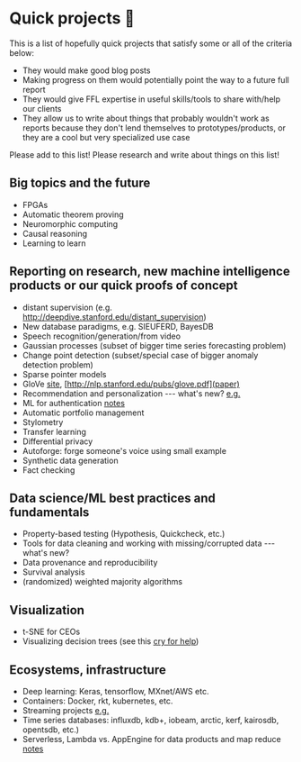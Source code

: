# Quick projects :tada:

This is a list of hopefully quick projects that satisfy some or all of the
criteria below:

 - They would make good blog posts
 - Making progress on them would potentially point the way to a future full
   report
 - They would give FFL expertise in useful skills/tools to share with/help our
   clients
 - They allow us to write about things that probably wouldn't work as reports
   because they don't lend themselves to prototypes/products, or they are a
   cool but very specialized use case

Please add to this list! Please research and write about things on this list!

## Big topics and the future

 - FPGAs
 - Automatic theorem proving
 - Neuromorphic computing
 - Causal reasoning
 - Learning to learn

## Reporting on research, new machine intelligence products or our quick proofs of concept

 - distant supervision (e.g. http://deepdive.stanford.edu/distant_supervision)
 - New database paradigms, e.g. SIEUFERD, BayesDB
 - Speech recognition/generation/from video
 - Gaussian processes (subset of bigger time series forecasting problem)
 - Change point detection (subset/special case of bigger anomaly detection
   problem)
 - Sparse pointer models
 - GloVe [site](http://nlp.stanford.edu/projects/glove/),
   [http://nlp.stanford.edu/pubs/glove.pdf](paper)
 - Recommendation and personalization --- what's new?
   [e.g.](https://aws.amazon.com/blogs/big-data/generating-recommendations-at-amazon-scale-with-apache-spark-and-amazon-dsstne/)
 - ML for authentication [notes](/20161129-triage/authentication_with_ml.md)
 - Automatic portfolio management
 - Stylometry
 - Transfer learning
 - Differential privacy
 - Autoforge: forge someone's voice using small example
 - Synthetic data generation
 - Fact checking

## Data science/ML best practices and fundamentals

 - Property-based testing (Hypothesis, Quickcheck, etc.)
 - Tools for data cleaning and working with missing/corrupted data --- what's
   new?
 - Data provenance and reproducibility
 - Survival analysis
 - (randomized) weighted majority algorithms

## Visualization

 - t-SNE for CEOs
 - Visualizing decision trees (see this [cry for
   help](https://twitter.com/amuellerml/status/801146947713306629))

## Ecosystems, infrastructure

 - Deep learning: Keras, tensorflow, MXnet/AWS etc.
 - Containers: Docker, rkt, kubernetes, etc.
 - Streaming projects
   [e.g.](http://xyz.insightdataengineering.com/blog/pipeline_map.html)
 - Time series databases: influxdb, kdb+, iobeam, arctic, kerf, kairosdb,
   opentsdb, etc.)
 - Serverless, Lambda vs. AppEngine for data products and map reduce
   [notes](/20161129-triage/serveless_products.md)
